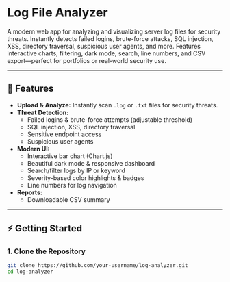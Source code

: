 # Log File Analyzer

A modern web app for analyzing and visualizing server log files for security threats. Instantly detects failed logins, brute-force attacks, SQL injection, XSS, directory traversal, suspicious user agents, and more. Features interactive charts, filtering, dark mode, search, line numbers, and CSV export—perfect for portfolios or real-world security use.

---

## 🚀 Features

- **Upload & Analyze:** Instantly scan `.log` or `.txt` files for security threats.
- **Threat Detection:**  
  - Failed logins & brute-force attempts (adjustable threshold)  
  - SQL injection, XSS, directory traversal  
  - Sensitive endpoint access  
  - Suspicious user agents
- **Modern UI:**  
  - Interactive bar chart (Chart.js)  
  - Beautiful dark mode & responsive dashboard  
  - Search/filter logs by IP or keyword  
  - Severity-based color highlights & badges  
  - Line numbers for log navigation
- **Reports:**  
  - Downloadable CSV summary

---

## ⚡ Getting Started

### 1. **Clone the Repository**

```bash
git clone https://github.com/your-username/log-analyzer.git
cd log-analyzer
